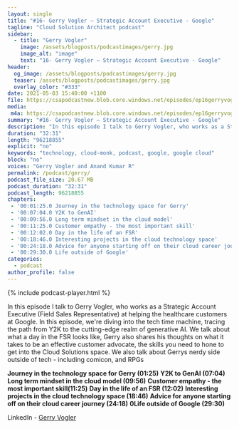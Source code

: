 ```yaml
---
layout: single
title: "#16- Gerry Vogler – Strategic Account Executive - Google"
tagline: "Cloud Solution Architect podcast"
sidebar:
  - title: "Gerry Vogler"
    image: /assets/blogposts/podcastimages/gerry.jpg
    image_alt: "image"
    text: "16- Gerry Vogler – Strategic Account Executive - Google"
header:
  og_image: /assets/blogposts/podcastimages/gerry.jpg
  teaser: /assets/blogposts/podcastimages/gerry.jpg
  overlay_color: "#333"
date: 2021-05-03 15:40:00 +1100
file: https://csapodcastnew.blob.core.windows.net/episodes/ep16gerryvogler.m4a
media: 
 m4a: https://csapodcastnew.blob.core.windows.net/episodes/ep16gerryvogler.m4a
summary: "#16- Gerry Vogler – Strategic Account Executive - Google"
description: "In this episode I talk to Gerry Vogler, who works as a Strategic Account Executive (Field Sales Representative) at helping the healthcare customers at Google. In this episode, we're diving into the tech time machine, tracing the path from Y2K to the cutting-edge realm of generative AI. We talk about what a day in the FSR looks like, Gerry also shares his thoughts on what it takes to be an effective customer advocate, the skills you need to hone to get into the Cloud Solutions space. We also talk about Gerrys nerdy side outside of tech - including comicon, and RPGs."
duration: "32:31" 
length: "96218855"
explicit: "no" 
keywords: "technology, cloud-monk, podcast, google, google cloud"
block: "no" 
voices: "Gerry Vogler and Anand Kumar R"
permalink: /podcast/gerry/
podcast_file_size: 20.67 MB 
podcast_duration: "32:31" 
podcast_length: 96218855
chapters:
 - '00:01:25.0 Journey in the technology space for Gerry'
 - '00:07:04.0 Y2K to GenAI'
 - '00:09:56.0 Long term mindset in the cloud model'
 - '00:11:25.0 Customer empathy - the most important skill'
 - '00:12:02.0 Day in the life of an FSR'
 - '00:18:46.0 Interesting projects in the cloud technology space'
 - '00:24:18.0 Advice for anyone starting off on their cloud career journey'
 - '00:29:30.0 Life outside of Google'
categories:
  - podcast
author_profile: false
---
```


{% include podcast-player.html %}

In this episode I talk to Gerry Vogler, who works as a Strategic Account Executive (Field Sales Representative) at helping the healthcare customers at Google. In this episode, we're diving into the tech time machine, tracing the path from Y2K to the cutting-edge realm of generative AI. We talk about what a day in the FSR looks like, Gerry also shares his thoughts on what it takes to be an effective customer advocate, the skills you need to hone to get into the Cloud Solutions space. We also talk about Gerrys nerdy side outside of tech - including comicon, and RPGs


**Journey in the technology space for Gerry (01:25)**
**Y2K to GenAI (07:04)**
**Long term mindset in the cloud model (09:56)**
**Customer empathy - the most important skill(11:25)**
**Day in the life of an FSR (12:02)**
**Interesting projects in the cloud technology space (18:46)**
**Advice for anyone starting off on their cloud career journey (24:18)**
**0Life outside of Google (29:30)**




LinkedIn - [Gerry Vogler](https://www.linkedin.com/in/gvogler/)


